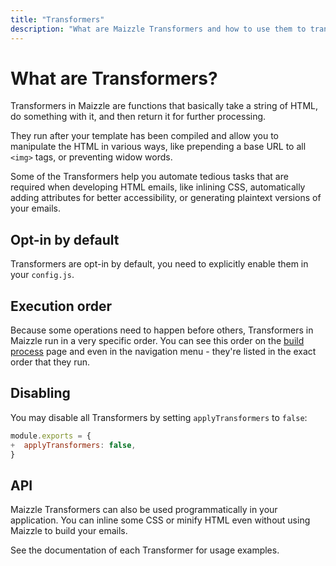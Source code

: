 ```yaml
---
title: "Transformers"
description: "What are Maizzle Transformers and how to use them to transform your HTML emails."
---
```


# What are Transformers?

Transformers in Maizzle are functions that basically take a string of HTML, do something with it, and then return it for further processing.

They run after your template has been compiled and allow you to manipulate the HTML in various ways, like prepending a base URL to all `<img>` tags, or preventing widow words.

Some of the Transformers help you automate tedious tasks that are required when developing HTML emails, like inlining CSS, automatically adding attributes for better accessibility, or generating plaintext versions of your emails.

## Opt-in by default

Transformers are opt-in by default, you need to explicitly enable them in your `config.js`.

## Execution order

Because some operations need to happen before others, Transformers in Maizzle run in a very specific order. You can see this order on the [build process](/docs/build-process#compile-templates) page and even in the navigation menu - they're listed in the exact order that they run.

## Disabling

You may disable all Transformers by setting `applyTransformers` to `false`:

```js [config.js] {2} diff
module.exports = {
+  applyTransformers: false,
}
```

## API

Maizzle Transformers can also be used programmatically in your application. You can inline some CSS or minify HTML even without using Maizzle to build your emails.

See the documentation of each Transformer for usage examples.
